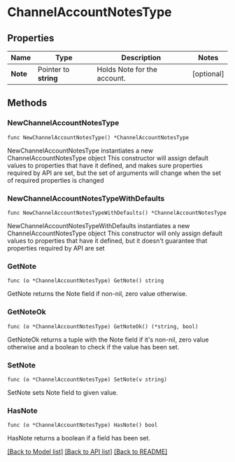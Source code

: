 # ChannelAccountNotesType

## Properties

Name | Type | Description | Notes
------------ | ------------- | ------------- | -------------
**Note** | Pointer to **string** | Holds Note for the account. | [optional] 

## Methods

### NewChannelAccountNotesType

`func NewChannelAccountNotesType() *ChannelAccountNotesType`

NewChannelAccountNotesType instantiates a new ChannelAccountNotesType object
This constructor will assign default values to properties that have it defined,
and makes sure properties required by API are set, but the set of arguments
will change when the set of required properties is changed

### NewChannelAccountNotesTypeWithDefaults

`func NewChannelAccountNotesTypeWithDefaults() *ChannelAccountNotesType`

NewChannelAccountNotesTypeWithDefaults instantiates a new ChannelAccountNotesType object
This constructor will only assign default values to properties that have it defined,
but it doesn't guarantee that properties required by API are set

### GetNote

`func (o *ChannelAccountNotesType) GetNote() string`

GetNote returns the Note field if non-nil, zero value otherwise.

### GetNoteOk

`func (o *ChannelAccountNotesType) GetNoteOk() (*string, bool)`

GetNoteOk returns a tuple with the Note field if it's non-nil, zero value otherwise
and a boolean to check if the value has been set.

### SetNote

`func (o *ChannelAccountNotesType) SetNote(v string)`

SetNote sets Note field to given value.

### HasNote

`func (o *ChannelAccountNotesType) HasNote() bool`

HasNote returns a boolean if a field has been set.


[[Back to Model list]](../README.md#documentation-for-models) [[Back to API list]](../README.md#documentation-for-api-endpoints) [[Back to README]](../README.md)


